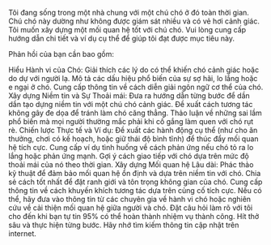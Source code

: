 Tôi đang sống trong một nhà chung với một chú chó ở đó toàn thời gian. Chú chó này dường như không được giám sát nhiều và có vẻ hơi cảnh giác. Tôi muốn xây dựng một mối quan hệ tốt với chú chó. Vui lòng cung cấp hướng dẫn chi tiết và ví dụ cụ thể để giúp tôi đạt được mục tiêu này.

Phản hồi của bạn cần bao gồm:

Hiểu Hành vi của Chó:
Giải thích các lý do có thể khiến chó cảnh giác hoặc do dự với người lạ.
Mô tả các dấu hiệu phổ biến của sự sợ hãi, lo lắng hoặc e ngại ở chó.
Cung cấp thông tin về cách diễn giải ngôn ngữ cơ thể của chó.
Xây dựng Niềm tin và Sự Thoải mái:
Đưa ra hướng dẫn từng bước để dần dần tạo dựng niềm tin với một chú chó cảnh giác.
Đề xuất cách tương tác không gây đe dọa để tránh làm chó căng thẳng.
Thảo luận về những sai lầm phổ biến mà mọi người thường mắc phải khi cố gắng làm quen với chó rụt rè.
Chiến lược Thực tế và Ví dụ:
Đề xuất các hành động cụ thể (như cho ăn thưởng, chơi có kế hoạch, hoặc giữ thái độ bình tĩnh) để thúc đẩy mối quan hệ tích cực.
Cung cấp ví dụ tình huống về cách phản ứng nếu chó tỏ ra lo lắng hoặc phản ứng mạnh.
Gợi ý cách giao tiếp với chó dựa trên mức độ thoải mái của nó theo thời gian.
Xây dựng Mối quan hệ Lâu dài:
Phác thảo kỹ thuật để đảm bảo mối quan hệ ổn định và dựa trên niềm tin với chó.
Chia sẻ cách tốt nhất để đặt ranh giới và tôn trọng không gian của chó.
Cung cấp thông tin về cách khuyến khích tương tác dựa trên củng cố tích cực.
Nếu có thể, hãy đưa vào thông tin từ các chuyên gia về hành vi chó hoặc nghiên cứu về cải thiện mối quan hệ giữa người và chó. Đặt câu hỏi làm rõ với tôi cho đến khi bạn tự tin 95% có thể hoàn thành nhiệm vụ thành công. Hít thở sâu và thực hiện từng bước. Hãy nhớ tìm kiếm thông tin cập nhật trên internet.
